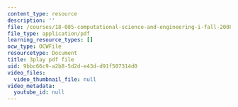 ```yaml
---
content_type: resource
description: ''
file: /courses/18-085-computational-science-and-engineering-i-fall-2008/9bbc66c9a2b85d2de43dd91f507314d0_aGnegoNe8Xo.pdf
file_type: application/pdf
learning_resource_types: []
ocw_type: OCWFile
resourcetype: Document
title: 3play pdf file
uid: 9bbc66c9-a2b8-5d2d-e43d-d91f507314d0
video_files:
  video_thumbnail_file: null
video_metadata:
  youtube_id: null
---
```


